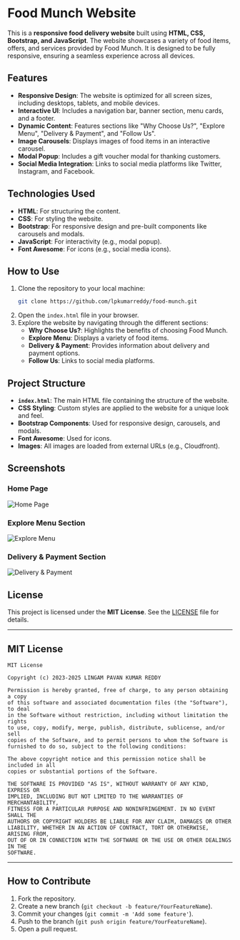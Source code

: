 # Food Munch Website

This is a **responsive food delivery website** built using **HTML, CSS, Bootstrap, and JavaScript**. The website showcases a variety of food items, offers, and services provided by Food Munch. It is designed to be fully responsive, ensuring a seamless experience across all devices.

## Features

- **Responsive Design**: The website is optimized for all screen sizes, including desktops, tablets, and mobile devices.
- **Interactive UI**: Includes a navigation bar, banner section, menu cards, and a footer.
- **Dynamic Content**: Features sections like "Why Choose Us?", "Explore Menu", "Delivery & Payment", and "Follow Us".
- **Image Carousels**: Displays images of food items in an interactive carousel.
- **Modal Popup**: Includes a gift voucher modal for thanking customers.
- **Social Media Integration**: Links to social media platforms like Twitter, Instagram, and Facebook.

## Technologies Used

- **HTML**: For structuring the content.
- **CSS**: For styling the website.
- **Bootstrap**: For responsive design and pre-built components like carousels and modals.
- **JavaScript**: For interactivity (e.g., modal popup).
- **Font Awesome**: For icons (e.g., social media icons).

## How to Use

1. Clone the repository to your local machine:
   ```bash
   git clone https://github.com/lpkumarreddy/food-munch.git
   ```
2. Open the `index.html` file in your browser.
3. Explore the website by navigating through the different sections:
   - **Why Choose Us?**: Highlights the benefits of choosing Food Munch.
   - **Explore Menu**: Displays a variety of food items.
   - **Delivery & Payment**: Provides information about delivery and payment options.
   - **Follow Us**: Links to social media platforms.

## Project Structure

- **`index.html`**: The main HTML file containing the structure of the website.
- **CSS Styling**: Custom styles are applied to the website for a unique look and feel.
- **Bootstrap Components**: Used for responsive design, carousels, and modals.
- **Font Awesome**: Used for icons.
- **Images**: All images are loaded from external URLs (e.g., Cloudfront).

## Screenshots

### Home Page
![Home Page](https://i.ibb.co/3ywc4ZdB/Screenshot-2025-02-21-030858.png)


### Explore Menu Section
![Explore Menu](https://i.ibb.co/4GtzffP/Screenshot-2025-02-21-030920.png)

### Delivery & Payment Section
![Delivery & Payment](https://i.ibb.co/Mywq1jZ9/Screenshot-2025-02-21-030939.png)

## License

This project is licensed under the **MIT License**. See the [LICENSE](LICENSE) file for details.

---

## MIT License

```plaintext
MIT License

Copyright (c) 2023-2025 LINGAM PAVAN KUMAR REDDY

Permission is hereby granted, free of charge, to any person obtaining a copy
of this software and associated documentation files (the "Software"), to deal
in the Software without restriction, including without limitation the rights
to use, copy, modify, merge, publish, distribute, sublicense, and/or sell
copies of the Software, and to permit persons to whom the Software is
furnished to do so, subject to the following conditions:

The above copyright notice and this permission notice shall be included in all
copies or substantial portions of the Software.

THE SOFTWARE IS PROVIDED "AS IS", WITHOUT WARRANTY OF ANY KIND, EXPRESS OR
IMPLIED, INCLUDING BUT NOT LIMITED TO THE WARRANTIES OF MERCHANTABILITY,
FITNESS FOR A PARTICULAR PURPOSE AND NONINFRINGEMENT. IN NO EVENT SHALL THE
AUTHORS OR COPYRIGHT HOLDERS BE LIABLE FOR ANY CLAIM, DAMAGES OR OTHER
LIABILITY, WHETHER IN AN ACTION OF CONTRACT, TORT OR OTHERWISE, ARISING FROM,
OUT OF OR IN CONNECTION WITH THE SOFTWARE OR THE USE OR OTHER DEALINGS IN THE
SOFTWARE.
```

---

## How to Contribute

1. Fork the repository.
2. Create a new branch (`git checkout -b feature/YourFeatureName`).
3. Commit your changes (`git commit -m 'Add some feature'`).
4. Push to the branch (`git push origin feature/YourFeatureName`).
5. Open a pull request.
